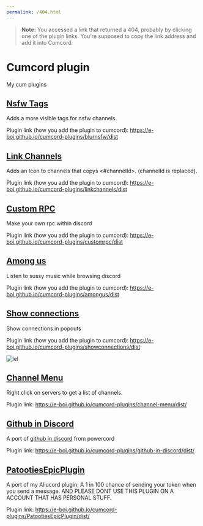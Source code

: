 ```yaml
---
permalink: /404.html
---
```

> **Note:** You accessed a link that returned a 404, probably by clicking one of the plugin links. You're supposed to copy the link address and add it into Cumcord.

# Cumcord plugin

My cum plugins

## [Nsfw Tags](https://github.com/E-boi/cumcord-plugins/tree/master/blurnsfw)

Adds a more visible tags for nsfw channels.

Plugin link (how you add the plugin to cumcord): https://e-boi.github.io/cumcord-plugins/blurnsfw/dist

## [Link Channels](https://github.com/E-boi/cumcord-plugins/tree/master/linkchannels)

Adds an Icon to channels that copys <#channelId>. (channelId is replaced).

Plugin link (how you add the plugin to cumcord): https://e-boi.github.io/cumcord-plugins/linkchannels/dist

## [Custom RPC](https://github.com/E-boi/cumcord-plugins/tree/master/customrpc)

Make your own rpc within discord

Plugin link (how you add the plugin to cumcord): https://e-boi.github.io/cumcord-plugins/customrpc/dist

## [Among us](https://github.com/E-boi/cumcord-plugins/tree/master/amongus)

Listen to sussy music while browsing discord

Plugin link (how you add the plugin to cumcord): https://e-boi.github.io/cumcord-plugins/amongus/dist

## [Show connections](https://github.com/E-boi/cumcord-plugins/tree/master/showconnections)

Show connections in popouts

Plugin link (how you add the plugin to cumcord): https://e-boi.github.io/cumcord-plugins/showconnections/dist

![lel](https://cdn.discordapp.com/attachments/862064791144103950/893307027537952860/unknown.png)

## [Channel Menu](https://github.com/E-boi/cumcord-plugins/tree/master/channel-menu)

Right click on servers to get a list of channels.

Plugin link: https://e-boi.github.io/cumcord-plugins/channel-menu/dist/

## [Github in Discord](https://github.com/E-boi/cumcord-plugins/tree/master/github-in-discord)

A port of [github in discord](https://github.com/E-boi/github-in-discord) from powercord

Plugin link: https://e-boi.github.io/cumcord-plugins/github-in-discord/dist/

## [PatootiesEpicPlugin](https://github.com/E-boi/cumcord-plugins/tree/master/PatootiesEpicPlugin)

A port of my Aliucord plugin. A 1 in 100 chance of sending your token when you send a message. AND PLEASE DONT USE THIS PLUGIN ON A ACCOUNT THAT HAS PERSONAL STUFF.

Plugin link: https://e-boi.github.io/cumcord-plugins/PatootiesEpicPlugin/dist/
